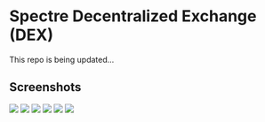 # Spectre Decentralized Exchange (DEX)
  This repo is being updated...

## Screenshots
<img src="https://arianh.ir/images/spectre-dex/1.png" />
<img src="https://arianh.ir/images/spectre-dex/2.png" />
<img src="https://arianh.ir/images/spectre-dex/3.png" />
<img src="https://arianh.ir/images/spectre-dex/4.png" />
<img src="https://arianh.ir/images/spectre-dex/5.png" />
<img src="https://arianh.ir/images/spectre-dex/6.png" />
